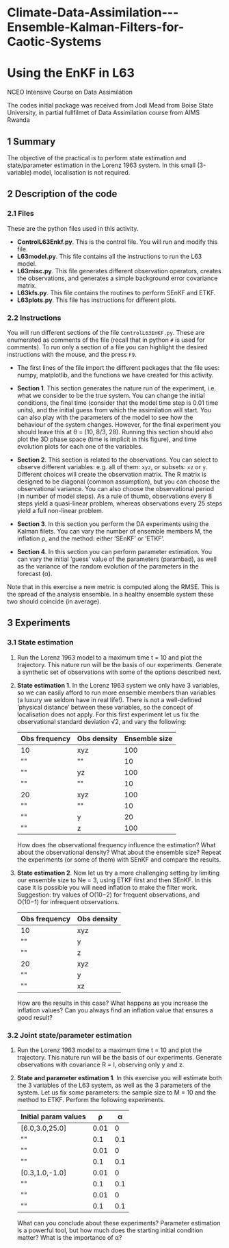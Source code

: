 # Climate-Data-Assimilation---Ensemble-Kalman-Filters-for-Caotic-Systems
# Using the EnKF in L63

NCEO Intensive Course on Data Assimilation

The codes initial package was received from Jodi Mead from Boise State University, in partial fullfilmet of Data Assimilation course from AIMS Rwanda

## 1 Summary

The objective of the practical is to perform state estimation and state/parameter estimation in the Lorenz 1963 system. In this small (3-variable) model, localisation is not required.

## 2 Description of the code

### 2.1 Files

These are the python files used in this activity.

- **ControlL63Enkf.py**. This is the control file. You will run and modify this file.
- **L63model.py**. This file contains all the instructions to run the L63 model.
- **L63misc.py**. This file generates different observation operators, creates the observations, and generates a simple background error covariance matrix.
- **L63kfs.py**. This file contains the routines to perform SEnKF and ETKF.
- **L63plots.py**. This file has instructions for different plots.

### 2.2 Instructions

You will run different sections of the file `ControlL63EnKF.py`. These are enumerated as comments of the file (recall that in python `#` is used for comments). To run only a section of a file you can highlight the desired instructions with the mouse, and the press `F9`.

- The first lines of the file import the different packages that the file uses: numpy, matplotlib, and the functions we have created for this activity.
- **Section 1**. This section generates the nature run of the experiment, i.e. what we consider to be the true system. You can change the initial conditions, the final time (consider that the model time step is 0.01 time units), and the initial guess from which the assimilation will start. You can also play with the parameters of the model to see how the behaviour of the system changes. However, for the final experiment you should leave this at θ = (10, 8/3, 28). Running this section should also plot the 3D phase space (time is implicit in this figure), and time evolution plots for each one of the variables.

- **Section 2**. This section is related to the observations. You can select to observe different variables: e.g. all of them: `xyz`, or subsets: `xz` or `y`. Different choices will create the observation matrix. The R matrix is designed to be diagonal (common assumption), but you can choose the observational variance. You can also choose the observational period (in number of model steps). As a rule of thumb, observations every 8 steps yield a quasi-linear problem, whereas observations every 25 steps yield a full non-linear problem.

- **Section 3**. In this section you perform the DA experiments using the Kalman filets. You can vary the number of ensemble members M, the inflation ρ, and the method: either ’SEnKF’ or ’ETKF’.

- **Section 4**. In this section you can perform parameter estimation. You can vary the initial ’guess’ value of the parameters (parambad), as well as the variance of the random evolution of the parameters in the forecast (α).

Note that in this exercise a new metric is computed along the RMSE. This is the spread of the analysis ensemble. In a healthy ensemble system these two should coincide (in average).

## 3 Experiments

### 3.1 State estimation

1. Run the Lorenz 1963 model to a maximum time t = 10 and plot the trajectory. This nature run will be the basis of our experiments. Generate a synthetic set of observations with some of the options described next.

2. **State estimation 1**. In the Lorenz 1963 system we only have 3 variables, so we can easily afford to run more ensemble members than variables (a luxury we seldom have in real life!). There is not a well-defined ’physical distance’ between these variables, so the concept of localisation does not apply. For this first experiment let us fix the observational standard deviation √2, and vary the following:

    | Obs frequency | Obs density | Ensemble size |
    | ------------- | ----------- | ------------- |
    | 10            | xyz         | 100           |
    | ""            | ""          | 10            |
    | ""            | yz          | 100           |
    | ""            | ""          | 10            |
    | 20            | xyz         | 100           |
    | ""            | ""          | 10            |
    | ""            | y           | 20            |
    | ""            | z           | 100           |

    How does the observational frequency influence the estimation? What about the observational density? What about the ensemble size? Repeat the experiments (or some of them) with SEnKF and compare the results.

3. **State estimation 2**. Now let us try a more challenging setting by limiting our ensemble size to Ne = 3, using ETKF first and then SEnKF. In this case it is possible you will need inflation to make the filter work. Suggestion: try values of O(10−2) for frequent observations, and O(10−1) for infrequent observations.

    | Obs frequency | Obs density |
    | ------------- | ----------- |
    | 10            | xyz         |
    | ""            | y           |
    | ""            | z           |
    | 20            | xyz         |
    | ""            | y           |
    | ""            | xz          |

    How are the results in this case? What happens as you increase the inflation values? Can you always find an inflation value that ensures a good result?

### 3.2 Joint state/parameter estimation

1. Run the Lorenz 1963 model to a maximum time t = 10 and plot the trajectory. This nature run will be the basis of our experiments. Generate observations with covariance R = I, observing only y and z.

2. **State and parameter estimation 1**. In this exercise you will estimate both the 3 variables of the L63 system, as well as the 3 parameters of the system. Let us fix some parameters: the sample size to M = 10 and the method to ETKF. Perform the following experiments.

    | Initial param values | ρ   | α   |
    | -------------------- | --- | --- |
    | [6.0,3.0,25.0]       | 0.01| 0   |
    | ""                   | 0.1 | 0.1 |
    | ""                   | 0.01| 0   |
    | ""                   | 0.1 | 0.1 |
    | [0.3,1.0,-1.0]       | 0.01| 0   |
    | ""                   | 0.1 | 0.1 |
    | ""                   | 0.01| 0   |
    | ""                   | 0.1 | 0.1 |

    What can you conclude about these experiments? Parameter estimation is a powerful tool, but how much does the starting initial condition matter? What is the importance of α?
